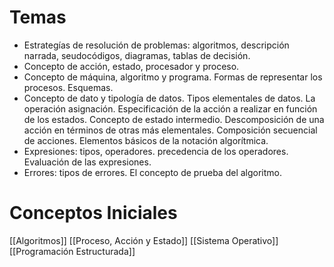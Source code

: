 # Temas 
+ Estrategías de resolución de problemas: algoritmos, descripción narrada, seudocódigos, diagramas, tablas de decisión.
+ Concepto de acción, estado, procesador y proceso. 
+ Concepto de máquina, algoritmo y programa. Formas de representar los procesos. Esquemas. 
+ Concepto de dato y tipología de datos. Tipos elementales de datos. La operación asignación. Especificación de la acción a realizar en función de los estados. Concepto de estado intermedio. Descomposición de una acción en términos de otras más elementales. Composición secuencial de acciones. Elementos básicos de la notación algorítmica. 
+ Expresiones: tipos, operadores. precedencia de los operadores. Evaluación de las expresiones. 
+ Errores: tipos de errores. El concepto de prueba del algoritmo.



# Conceptos Iniciales
[[Algoritmos]]
[[Proceso, Acción y Estado]]
[[Sistema Operativo]]
[[Programación Estructurada]]



